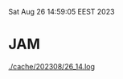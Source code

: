 Sat Aug 26 14:59:05 EEST 2023
# JAM
<a href='./cache/202308/26_14.log'>./cache/202308/26_14.log</a>
